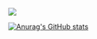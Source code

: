 <a href="https://visitorbadge.io/status?path=https%3A%2F%2Fgithub.com%2FDanielFrageri"><img src="https://api.visitorbadge.io/api/visitors?path=https%3A%2F%2Fgithub.com%2FDanielFrageri&label=VISITORS&countColor=%23263759&style=flat&labelStyle=upper" /></a>

[![Anurag's GitHub stats](https://github-readme-stats.vercel.app/api?username=danielfrageri)](https://github.com/anuraghazra/github-readme-stats)
